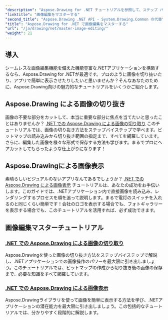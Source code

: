 ```yaml
---
"description": "Aspose.Drawing for .NET チュートリアルを参照して、ステップ バイ ステップ ガイドに従って .NET アプリケーションでの画像編集、切り取り、表示を習得してください。"
"linktitle": "画像編集をマスターする"
"second_title": "Aspose.Drawing .NET API - System.Drawing.Common の代替"
"title": "Aspose.Drawing for .NET で画像編集をマスターする"
"url": "/ja/drawing/net/master-image-editing/"
"weight": 21
---
```


## 導入

シームレスな画像編集機能を備えた機能豊富な.NETアプリケーションを構築するなら、Aspose.Drawing for .NETが最適です。プロのように画像を切り抜いたり、アプリで簡単に表示させたりしたいと思いませんか？そんなあなたのために、Aspose.Drawing向けの魅力的なチュートリアルをいくつかご紹介します。

## Aspose.Drawing による画像の切り抜き  
画像の不要な部分をカットして、本当に重要な部分に焦点を当てたいと思ったことはありませんか？ [.NET での Aspose.Drawing による画像の切り取り](./image-cropping/) このチュートリアルでは、画像の切り抜き方法をステップバイステップで学べます。ビットマップの読み込みから切り抜き範囲の指定まで、すべてを網羅しています。さらに、編集した画像を様々な形式で保存する方法も学びます。まるでプロにヘアカットしてもらったような仕上がりになります！  

## Aspose.Drawingによる画像表示  
素晴らしいビジュアルのないアプリなんてあるでしょうか？ [.NET での Aspose.Drawing による画像表示](./image-display/) チュートリアルは、あなたの成功をお手伝いします。このガイドでは、.NETアプリケーション内で直接画像を読み込み、レンダリングするプロセスを順を追って説明します。まるで電灯のスイッチを入れるのと同じくらい簡単です！会社のロゴを表示する場合でも、フォトギャラリーを表示する場合でも、このチュートリアルを活用すれば、必ず成功できます。
  
## 画像編集マスターチュートリアル
### [.NET での Aspose.Drawing による画像の切り取り](./image-cropping/)
Aspose.Drawingを使った画像の切り抜き方法をステップバイステップで解説し、.NETアプリケーションでの画像操作のパワーを最大限に引き出しましょう。このチュートリアルでは、ビットマップの作成から切り抜き後の画像の保存まで、必要な知識をすべて網羅しています。
### [.NET での Aspose.Drawing による画像表示](./image-display/)
Aspose.Drawingライブラリを使って画像を簡単に表示する方法を学び、.NETアプリケーションの潜在能力を最大限に引き出しましょう。この包括的なチュートリアルでは、分かりやすく段階的に解説します。